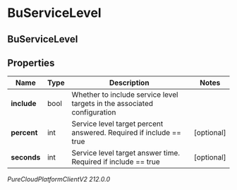 # BuServiceLevel

## BuServiceLevel

## Properties

|Name | Type | Description | Notes|
|------------ | ------------- | ------------- | -------------|
| **include** | bool | Whether to include service level targets in the associated configuration | |
| **percent** | int | Service level target percent answered. Required if include &#x3D;&#x3D; true | [optional] |
| **seconds** | int | Service level target answer time. Required if include &#x3D;&#x3D; true | [optional] |



_PureCloudPlatformClientV2 212.0.0_
